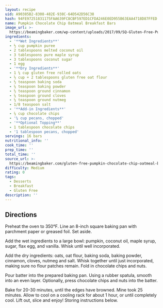 ```yaml
---
layout: recipe
uid: A90385B2-8308-482E-938C-64D542D56C38
hash: 94FE97251831175FAA639FC8CBF597ED1CFDA246E0ED955B63EAA4718D87FFED
name: Pumpkin Chocolate Chip Oatmeal Breakfast Bars
image_url: >-
  https://beamingbaker.com/wp-content/uploads/2017/09/SQ-Gluten-Free-Pumpkin-Chocolate-Chip-Oatmeal-Breakfast-Bars-Vegan-GF-Dairy-Free-Refined-Sugar-Free-1.5.jpg
ingredients:
  - '**Wet Ingredients**'
  - ½ cup pumpkin puree
  - 2 tablespoons melted coconut oil
  - 3 tablespoons pure maple syrup
  - 3 tablespoons coconut sugar
  - 1 egg
  - '**Dry Ingredients**'
  - 1 ¼ cup gluten free rolled oats
  - ½ cup + 2 tablespoons gluten free oat flour
  - ½ teaspoon baking soda
  - ¼ teaspoon baking powder
  - ½ teaspoon ground cinnamon
  - ¼ teaspoon ground cloves
  - ¼ teaspoon ground nutmeg
  - 1/8 teaspoon salt
  - '**Add-in Ingredients**'
  - ¼ cup chocolate chips
  - '¼ cup pecans, chopped'
  - '**Optional Topping**'
  - 1 tablespoon chocolate chips
  - '1 tablespoon pecans, chopped'
servings: 16 bars
nutritional_info: ''
cook_time: ''
prep_time: ''
total_time: ''
source_url: >-
  https://beamingbaker.com/gluten-free-pumpkin-chocolate-chip-oatmeal-breakfast-bars-vegan-gf-dairy-free-refined-sugar-free-video/print/21444/
difficulty: Medium
rating: 0
tags:
  - Desserts
  - Breakfast
  - Gluten Free
description: ''
---
```

## Directions

Preheat the oven to 350°F. Line an 8-inch square baking pan with parchment paper or greased foil. Set aside.

Add the wet ingredients to a large bowl: pumpkin, coconut oil, maple syrup, sugar, flax egg, and vanilla. Whisk until well incorporated.

Add the dry ingredients: oats, oat flour, baking soda, baking powder, cinnamon, cloves, nutmeg and salt. Whisk together until just incorporated, making sure no flour patches remain. Fold in chocolate chips and nuts.

Pour batter into the prepared baking pan. Using a rubber spatula, smooth into an even layer. Optionally, press chocolate chips and nuts into the batter.

Bake for 20-30 minutes, until the edges have browned. Mine took 25 minutes. Allow to cool on a cooling rack for about 1 hour, or until completely cool. Lift out, slice and enjoy! Storing instructions below.
